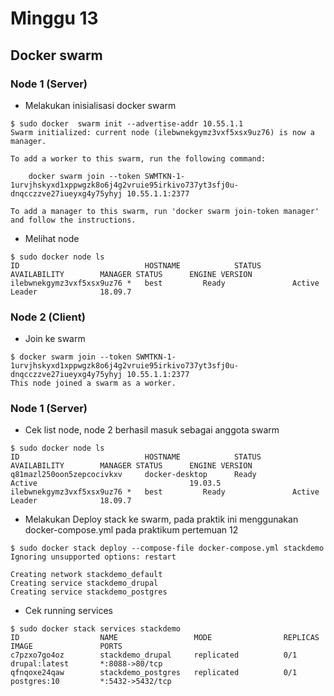 # Minggu 13  
## Docker swarm  
### Node 1 (Server)

 - Melakukan inisialisasi docker swarm 
```
$ sudo docker  swarm init --advertise-addr 10.55.1.1
Swarm initialized: current node (ilebwnekgymz3vxf5xsx9uz76) is now a manager.

To add a worker to this swarm, run the following command:

    docker swarm join --token SWMTKN-1-1urvjhskyxd1xppwgzk8o6j4g2vruie95irkivo737yt3sfj0u-dnqcczzve27iueyxg4y75yhyj 10.55.1.1:2377

To add a manager to this swarm, run 'docker swarm join-token manager' and follow the instructions.

```

 - Melihat node
```
$ sudo docker node ls
ID                            HOSTNAME            STATUS              AVAILABILITY        MANAGER STATUS      ENGINE VERSION
ilebwnekgymz3vxf5xsx9uz76 *   best         Ready               Active              Leader              18.09.7

```

### Node 2 (Client)
- Join ke swarm
```
$ docker swarm join --token SWMTKN-1-1urvjhskyxd1xppwgzk8o6j4g2vruie95irkivo737yt3sfj0u-dnqcczzve27iueyxg4y75yhyj 10.55.1.1:2377
This node joined a swarm as a worker.
```

### Node 1 (Server)
- Cek list node, node 2 berhasil masuk sebagai anggota swarm
```
$ sudo docker node ls
ID                            HOSTNAME            STATUS              AVAILABILITY        MANAGER STATUS      ENGINE VERSION
q81mazl250oon5zepcocivkxv     docker-desktop      Ready               Active                                  19.03.5
ilebwnekgymz3vxf5xsx9uz76 *   best         Ready               Active              Leader              18.09.7
```
- Melakukan Deploy stack ke swarm, pada praktik ini menggunakan docker-compose.yml pada praktikum pertemuan 12
```
$ sudo docker stack deploy --compose-file docker-compose.yml stackdemo
Ignoring unsupported options: restart

Creating network stackdemo_default
Creating service stackdemo_drupal
Creating service stackdemo_postgres
```
- Cek running services
```
$ sudo docker stack services stackdemo
ID                  NAME                 MODE                REPLICAS            IMAGE               PORTS
c7pzxo7go4oz        stackdemo_drupal     replicated          0/1                 drupal:latest       *:8088->80/tcp
qfnqoxe24qaw        stackdemo_postgres   replicated          0/1                 postgres:10         *:5432->5432/tcp
```
